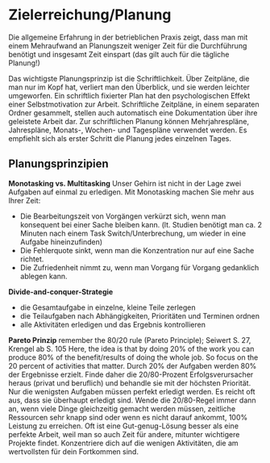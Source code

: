 # Zielerreichung/Planung
Die allgemeine Erfahrung in der betrieblichen Praxis zeigt, dass man mit einem Mehraufwand
an Planungszeit weniger Zeit für die Durchführung benötigt und insgesamt Zeit einspart (das gilt auch für die tägliche Planung!)

Das wichtigste Planungsprinzip ist die Schriftlichkeit. Über Zeitpläne, die man nur im Kopf hat, verliert man
den Überblick, und sie werden leichter umgeworfen. Ein schriftlich fixierter Plan hat den psychologischen Effekt einer
Selbstmotivation zur Arbeit. Schriftliche Zeitpläne, in einem separaten Ordner gesammelt, stellen auch automatisch eine
Dokumentation über ihre geleistete Arbeit dar.
Zur schriftlichen Planung können Mehrjahrespläne, Jahrespläne, Monats-, Wochen- und Tagespläne verwendet werden.
Es empfiehlt sich als erster Schritt die Planung jedes einzelnen Tages.


## Planungsprinzipien

**Monotasking vs. Multitasking**
Unser Gehirn ist nicht in der Lage zwei Aufgaben auf einmal zu erledigen.
Mit Monotasking machen Sie mehr aus Ihrer Zeit:
 - Die Bearbeitungszeit von Vorgängen verkürzt sich, wenn man konsequent bei einer Sache bleiben kann.
 (lt. Studien benötigt man ca. 2 Minuten nach einem Task Switch/Unterbrechung, um wieder in eine Aufgabe hineinzufinden)
 - Die Fehlerquote sinkt, wenn man die Konzentration nur auf eine Sache richtet.
 - Die Zufriedenheit nimmt zu, wenn man Vorgang für Vorgang gedanklich ablegen kann.

**Divide-and-conquer-Strategie**
 - die Gesamtaufgabe in einzelne, kleine Teile zerlegen
 - die Teilaufgaben nach Abhängigkeiten, Prioritäten und Terminen ordnen
 - alle Aktivitäten erledigen und das Ergebnis kontrollieren

**Pareto Prinzip**
  remember the 80/20 rule (Pareto Principle); Seiwert S. 27, Krengel ab S. 105
  Here, the idea is that by doing 20% of the work you can produce 80% of the benefit/results of doing the whole job.
  So focus on the 20 percent of activities that matter.
  Durch 20% der Aufgaben werden 80% der Ergebnisse erzielt.
  Finde daher die 20/80-Prozent Erfolgsverursacher heraus (privat und beruflich) und behandle sie mit der höchsten Priorität.
  Nur die wenigsten Aufgaben müssen perfekt erledigt werden. Es reicht oft aus, dass sie überhaupt erledigt sind.
  Wende die 20/80-Regel immer dann an, wenn viele Dinge gleichzeitig gemacht werden müssen, zeitliche Ressourcen
  sehr knapp sind oder wenn es nicht darauf ankommt, 100% Leistung zu erreichen.
  Oft ist eine Gut-genug-Lösung besser als eine perfekte Arbeit, weil man so auch Zeit für andere, mitunter wichtigere Projekte findet.
  Konzentriere dich auf die wenigen Aktivitäten, die am wertvollsten für dein Fortkommen sind.


